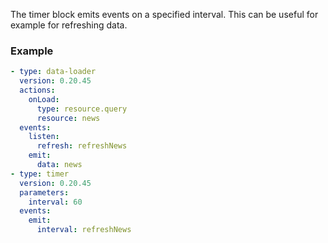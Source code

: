 The timer block emits events on a specified interval. This can be useful for example for refreshing
data.

### Example

```yaml
- type: data-loader
  version: 0.20.45
  actions:
    onLoad:
      type: resource.query
      resource: news
  events:
    listen:
      refresh: refreshNews
    emit:
      data: news
- type: timer
  version: 0.20.45
  parameters:
    interval: 60
  events:
    emit:
      interval: refreshNews
```
